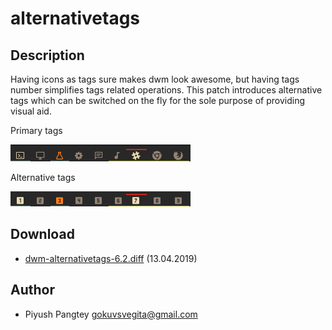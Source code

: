 alternativetags
===============

Description
-----------
Having icons as tags sure makes dwm look awesome, but having tags number
simplifies tags related operations. This patch introduces alternative
tags which can be switched on the fly for the sole purpose of providing
visual aid.

Primary tags

![Primary Tags](dwm-alternativetags-off.png)

Alternative tags

![Alternative Tags](dwm-alternativetags-on.png)

Download
--------
* [dwm-alternativetags-6.2.diff](dwm-alternativetags-6.2.diff) (13.04.2019)

Author
-------
* Piyush Pangtey <gokuvsvegita@gmail.com>
